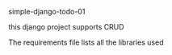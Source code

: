 simple-django-todo-01

this django project supports CRUD

The requirements file lists all the libraries used

